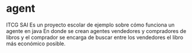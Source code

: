 # agent
ITCG SAI
Es un proyecto escolar de ejemplo sobre cómo funciona un agente en java
En donde se crean agentes vendedores y compradores de libros
y el comprador se encarga de buscar entre los vendedores el libro 
más económico posible.
